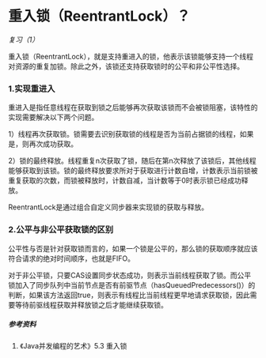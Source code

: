 # 重入锁（ReentrantLock）？

*复习（1）*

重入锁（ReentrantLock），就是支持重进入的锁，他表示该锁能够支持一个线程对资源的重复加锁。除此之外，该锁还支持获取锁时的公平和非公平性选择。

### 1.实现重进入

重进入是指任意线程在获取到锁之后能够再次获取该锁而不会被锁阻塞，该特性的实现需要解决以下两个问题。

1）线程再次获取锁。锁需要去识别获取锁的线程是否为当前占据锁的线程，如果是，则再次成功获取。

2）锁的最终释放。线程重复n次获取了锁，随后在第n次释放了该锁后，其他线程能够获取到该锁。锁的最终释放要求所对于获取进行计数自增，计数表示当前锁被重复获取的次数，而锁被释放时，计数自减，当计数等于0时表示锁已经成功释放。

ReentrantLock是通过组合自定义同步器来实现锁的获取与释放。

### 2.公平与非公平获取锁的区别

公平性与否是针对获取锁而言的，如果一个锁是公平的，那么锁的获取顺序就应该符合请求的绝对时间顺序，也就是FIFO。

对于非公平锁，只要CAS设置同步状态成功，则表示当前线程获取了锁。而公平锁加入了同步队列中当前节点是否有前驱节点（hasQueuedPredecessors()）的判断，如果该方法返回true，则表示有线程比当前线程更早地请求获取锁，因此需要等待前驱线程获取并释放锁之后才能继续获取锁。

##### 参考资料

1. 《Java并发编程的艺术》5.3 重入锁